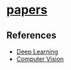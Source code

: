 # [papers](http://github.com/melfm/papers)

## References
- [Deep Learning](#papers/deep_learning)
- [Computer Vision](#papers/computer_vision)
